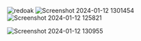 ![redoak](https://github.com/phoomtanet/farm_ponic/assets/143348885/3a52c1ce-64c2-4e6a-940e-8561f6d1af74)
![Screenshot 2024-01-12 1301454](https://github.com/phoomtanet/farm_ponic/assets/143348885/df212a4d-25dd-4375-bcea-822ccb733372)
![Screenshot 2024-01-12 125821](https://github.com/phoomtanet/farm_ponic/assets/143348885/3fff99b3-1d03-4604-acd2-9362ec64a959)

![Screenshot 2024-01-12 130955](https://github.com/phoomtanet/farm_ponic/assets/143348885/2751c12f-13c0-4842-bd99-7ab200f2e655)
